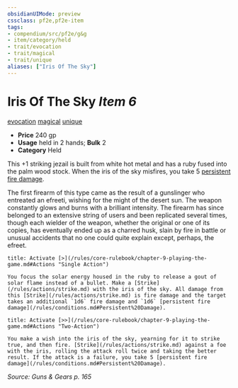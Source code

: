 ```yaml
---
obsidianUIMode: preview
cssclass: pf2e,pf2e-item
tags:
- compendium/src/pf2e/g&g
- item/category/held
- trait/evocation
- trait/magical
- trait/unique
aliases: ["Iris Of The Sky"]
---
```

# Iris Of The Sky *Item 6*  
[evocation](/rules/traits/evocation.md)  [magical](/rules/traits/magical.md)  [unique](/rules/traits/unique.md)  

- **Price** 240 gp
- **Usage** held in 2 hands; **Bulk** 2
- **Category** Held

This +1 striking jezail is built from white hot metal and has a ruby fused into the palm wood stock. When the iris of the sky misfires, you take 5 [persistent fire damage](/rules/conditions.md#Persistent%20Damage).

The first firearm of this type came as the result of a gunslinger who entreated an efreeti, wishing for the might of the desert sun. The weapon constantly glows and burns with a brilliant intensity. The firearm has since belonged to an extensive string of users and been replicated several times, though each wielder of the weapon, whether the original or one of its copies, has eventually ended up as a charred husk, slain by fire in battle or unusual accidents that no one could quite explain except, perhaps, the efreet.

```ad-embed-ability
title: Activate [>](/rules/core-rulebook/chapter-9-playing-the-game.md#Actions "Single Action")

You focus the solar energy housed in the ruby to release a gout of solar flame instead of a bullet. Make a [Strike](/rules/actions/strike.md) with the iris of the sky. All damage from this [Strike](/rules/actions/strike.md) is fire damage and the target takes an additional `1d6` fire damage and `1d6` [persistent fire damage](/rules/conditions.md#Persistent%20Damage).
```

```ad-embed-ability
title: Activate [>>](/rules/core-rulebook/chapter-9-playing-the-game.md#Actions "Two-Action")

You make a wish into the iris of the sky, yearning for it to strike true, and then fire. [Strike](/rules/actions/strike.md) against a foe with the iris, rolling the attack roll twice and taking the better result. If the attack is a failure, you take 5 [persistent fire damage](/rules/conditions.md#Persistent%20Damage).
```

*Source: Guns & Gears p. 165*